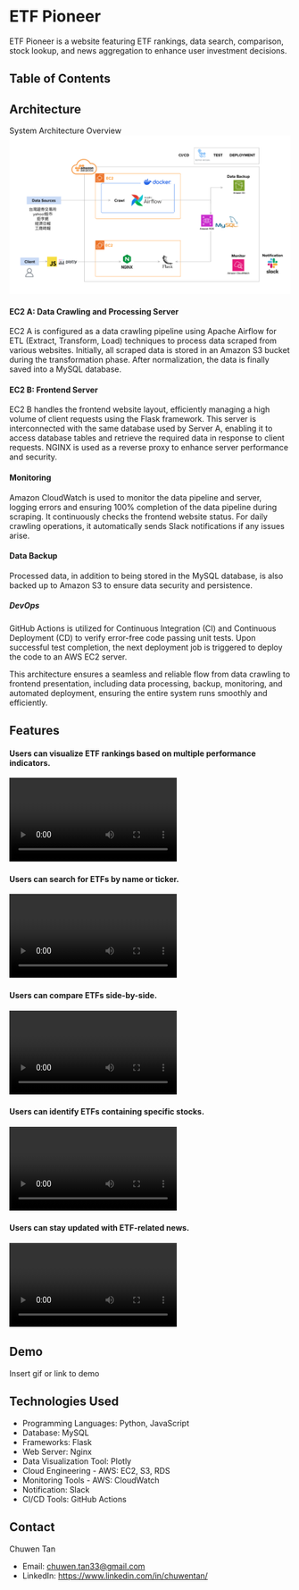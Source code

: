 
# ETF Pioneer

ETF Pioneer is a website featuring ETF rankings, data search, comparison, stock lookup, and news aggregation to enhance user investment decisions.


## Table of Contents

## Architecture

System Architecture Overview
![System Architecture Diagram](ReadmeMaterial/Architecture.png)




#### EC2 A: Data Crawling and Processing Server
EC2 A is configured as a data crawling pipeline using Apache Airflow for ETL (Extract, Transform, Load) techniques to process data scraped from various websites. Initially, all scraped data is stored in an Amazon S3 bucket during the transformation phase. After normalization, the data is finally saved into a MySQL database.

#### EC2 B: Frontend Server
EC2 B handles the frontend website layout, efficiently managing a high volume of client requests using the Flask framework. This server is interconnected with the same database used by Server A, enabling it to access database tables and retrieve the required data in response to client requests. NGINX is used as a reverse proxy to enhance server performance and security.

#### Monitoring
Amazon CloudWatch is used to monitor the data pipeline and server, logging errors and ensuring 100% completion of the data pipeline during scraping. It continuously checks the frontend website status. For daily crawling operations, it automatically sends Slack notifications if any issues arise.

#### Data Backup
Processed data, in addition to being stored in the MySQL database, is also backed up to Amazon S3 to ensure data security and persistence.

##### DevOps
GitHub Actions is utilized for Continuous Integration (CI) and Continuous Deployment (CD) to verify error-free code passing unit tests. Upon successful test completion, the next deployment job is triggered to deploy the code to an AWS EC2 server.

This architecture ensures a seamless and reliable flow from data crawling to frontend presentation, including data processing, backup, monitoring, and automated deployment, ensuring the entire system runs smoothly and efficiently.








## Features

#### Users can visualize ETF rankings based on multiple performance indicators.
![System Architecture Diagram](ReadmeMaterial/feature_1_ETF_ranking.mov)

#### Users can search for ETFs by name or ticker.
![System Architecture Diagram](ReadmeMaterial/feature_2_search_an_ETF.mov)

#### Users can compare ETFs side-by-side.
![System Architecture Diagram](ReadmeMaterial/feature_3_compare_ETFs.mov)

#### Users can identify ETFs containing specific stocks.
![System Architecture Diagram](ReadmeMaterial/feature_4_find_ETF_from_stock.mov)

#### Users can stay updated with ETF-related news.
![System Architecture Diagram](ReadmeMaterial/feature_5_ETF_news_aggregation_and_keyword_word_cloud.mov)

## Demo

Insert gif or link to demo


## Technologies Used
* Programming Languages: Python, JavaScript
* Database: MySQL
* Frameworks: Flask
* Web Server: Nginx
* Data Visualization Tool: Plotly
* Cloud Engineering - AWS: EC2, S3, RDS
* Monitoring Tools - AWS: CloudWatch
* Notification: Slack
* CI/CD Tools: GitHub Actions
## Contact

Chuwen Tan 
* Email: chuwen.tan33@gmail.com 
* LinkedIn: https://www.linkedin.com/in/chuwentan/
